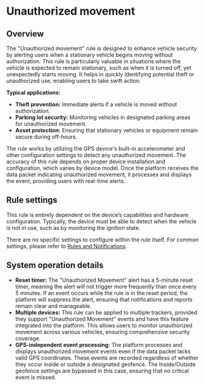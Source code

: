 # Unauthorized movement

## Overview

The "Unauthorized movement" rule is designed to enhance vehicle security by alerting users when a stationary vehicle begins moving without authorization. This rule is particularly valuable in situations where the vehicle is expected to remain stationary, such as when it is turned off, yet unexpectedly starts moving. It helps in quickly identifying potential theft or unauthorized use, enabling users to take swift action.

**Typical applications:**

* **Theft prevention:** Immediate alerts if a vehicle is moved without authorization.
* **Parking lot security:** Monitoring vehicles in designated parking areas for unauthorized movement.
* **Asset protection:** Ensuring that stationary vehicles or equipment remain secure during off-hours.

The rule works by utilizing the GPS device's built-in accelerometer and other configuration settings to detect any unauthorized movement. The accuracy of this rule depends on proper device installation and configuration, which varies by device model. Once the platform receives the data packet indicating unauthorized movement, it processes and displays the event, providing users with real-time alerts.

## Rule settings

This rule is entirely dependent on the device’s capabilities and hardware configuration. Typically, the device must be able to detect when the vehicle is not in use, such as by monitoring the ignition state.

There are no specific settings to configure within the rule itself. For common settings, please refer to [Rules and Notifications](../../).

## System operation details

* **Reset timer:** The "Unauthorized Movement" alert has a 5-minute reset timer, meaning the alert will not trigger more frequently than once every 5 minutes. If an event occurs while the rule is in the reset period, the platform will suppress the alert, ensuring that notifications and reports remain clear and manageable.
* **Multiple devices:** This rule can be applied to multiple trackers, provided they support "Unauthorized Movement" events and have this feature integrated into the platform. This allows users to monitor unauthorized movement across various vehicles, ensuring comprehensive security coverage.
* **GPS-independent event processing:** The platform processes and displays unauthorized movement events even if the data packet lacks valid GPS coordinates. These events are recorded regardless of whether they occur inside or outside a designated geofence. The Inside/Outside geofence settings are bypassed in this case, ensuring that no critical event is missed.
